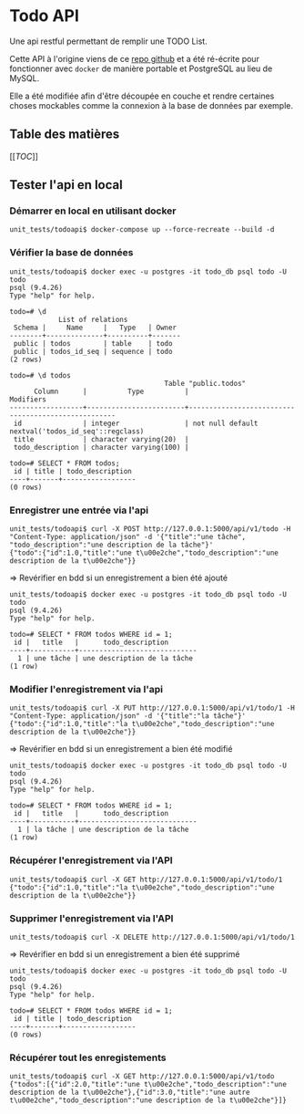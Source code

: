 # Todo API

Une api restful permettant de remplir une TODO List.

Cette API à l'origine viens de ce [repo github](https://github.com/paulodhiambo/flaskcrudapi) et a été ré-écrite pour fonctionner avec `docker` de manière portable et PostgreSQL au lieu de MySQL.

Elle a été modifiée afin d'être découpée en couche et rendre certaines choses mockables comme la connexion à la base de données par exemple.

## Table des matières

[[_TOC_]]

## Tester l'api en local

### Démarrer en local en utilisant docker

```shell
unit_tests/todoapi$ docker-compose up --force-recreate --build -d
```

### Vérifier la base de données

```shell
unit_tests/todoapi$ docker exec -u postgres -it todo_db psql todo -U todo
psql (9.4.26)
Type "help" for help.

todo=# \d
            List of relations
 Schema |     Name     |   Type   | Owner 
--------+--------------+----------+-------
 public | todos        | table    | todo
 public | todos_id_seq | sequence | todo
(2 rows)

todo=# \d todos
                                      Table "public.todos"
      Column      |          Type          |                     Modifiers                      
------------------+------------------------+----------------------------------------------------
 id               | integer                | not null default nextval('todos_id_seq'::regclass)
 title            | character varying(20)  | 
 todo_description | character varying(100) | 

todo=# SELECT * FROM todos;
 id | title | todo_description 
----+-------+------------------
(0 rows)
```

### Enregistrer une entrée via l'api

```shell
unit_tests/todoapi$ curl -X POST http://127.0.0.1:5000/api/v1/todo -H "Content-Type: application/json" -d '{"title":"une tâche", "todo_description":"une description de la tâche"}'
{"todo":{"id":1.0,"title":"une t\u00e2che","todo_description":"une description de la t\u00e2che"}}
```

=> Revérifier en bdd si un enregistrement a bien été ajouté

```shell
unit_tests/todoapi$ docker exec -u postgres -it todo_db psql todo -U todo
psql (9.4.26)
Type "help" for help.

todo=# SELECT * FROM todos WHERE id = 1;
 id |   title   |      todo_description       
----+-----------+-----------------------------
  1 | une tâche | une description de la tâche
(1 row)
```

### Modifier l'enregistrement via l'api

```shell
unit_tests/todoapi$ curl -X PUT http://127.0.0.1:5000/api/v1/todo/1 -H "Content-Type: application/json" -d '{"title":"la tâche"}'
{"todo":{"id":1.0,"title":"la t\u00e2che","todo_description":"une description de la t\u00e2che"}}
```

=> Revérifier en bdd si un enregistrement a bien été modifié

```shell
unit_tests/todoapi$ docker exec -u postgres -it todo_db psql todo -U todo
psql (9.4.26)
Type "help" for help.

todo=# SELECT * FROM todos WHERE id = 1;
 id |   title   |      todo_description       
----+-----------+-----------------------------
  1 | la tâche | une description de la tâche
(1 row)
```

### Récupérer l'enregistrement via l'API

```shell
unit_tests/todoapi$ curl -X GET http://127.0.0.1:5000/api/v1/todo/1
{"todo":{"id":1.0,"title":"la t\u00e2che","todo_description":"une description de la t\u00e2che"}}
```

### Supprimer l'enregistrement via l'API

```shell
unit_tests/todoapi$ curl -X DELETE http://127.0.0.1:5000/api/v1/todo/1
```

=> Revérifier en bdd si un enregistrement a bien été supprimé

```shell
unit_tests/todoapi$ docker exec -u postgres -it todo_db psql todo -U todo
psql (9.4.26)
Type "help" for help.

todo=# SELECT * FROM todos WHERE id = 1;
 id | title | todo_description 
----+-------+------------------
(0 rows)
```

### Récupérer tout les enregistements

```shell
unit_tests/todoapi$ curl -X GET http://127.0.0.1:5000/api/v1/todo
{"todos":[{"id":2.0,"title":"une t\u00e2che","todo_description":"une description de la t\u00e2che"},{"id":3.0,"title":"une autre t\u00e2che","todo_description":"une description de la t\u00e2che"}]}
```

